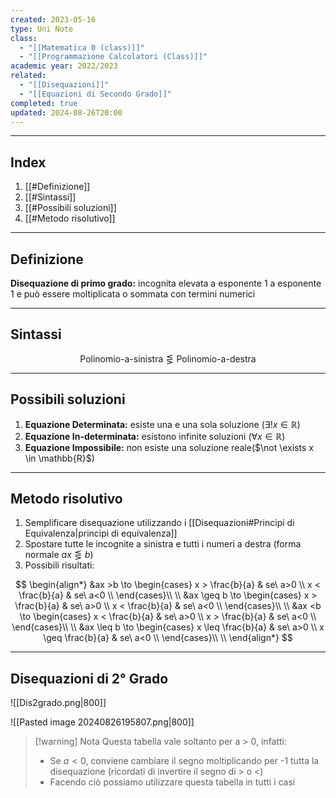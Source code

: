 ```yaml
---
created: 2023-05-16
type: Uni Note
class:
  - "[[Matematica 0 (class)]]"
  - "[[Programmazione Calcolatori (Class)]]"
academic year: 2022/2023
related:
  - "[[Disequazioni]]"
  - "[[Equazioni di Secondo Grado]]"
completed: true
updated: 2024-08-26T20:00
---
```

---
## Index
1. [[#Definizione]]
2. [[#Sintassi]]
3. [[#Possibili soluzioni]]
4. [[#Metodo risolutivo]]

---
## Definizione
**Disequazione di primo grado:** incognita elevata a esponente 1 a esponente 1 e può essere moltiplicata o sommata con termini numerici 

---
## Sintassi

$$
\text{Polinomio-a-sinistra} \lesseqgtr \text{Polinomio-a-destra}
$$

---
## Possibili soluzioni
1. **Equazione Determinata:** esiste una e una sola soluzione ($\exists! x \in \mathbb{R}$)
2. **Equazione In-determinata:** esistono infinite soluzioni ($\forall x \in \mathbb{R}$)
3. **Equazione Impossibile:** non esiste una soluzione reale($\not \exists x \in \mathbb{R}$)

---
## Metodo risolutivo
1. Semplificare disequazione utilizzando i [[Disequazioni#Principi di Equivalenza|principi di equivalenza]]
2. Spostare tutte le incognite a sinistra e tutti i numeri a destra (forma normale $ax \lesseqgtr b$)
3. Possibili risultati:
 
$$
\begin{align*}
&ax >b \to  \begin{cases}
x > \frac{b}{a} & se\ a>0 \\
x < \frac{b}{a} & se\ a<0 \\ 
\end{cases}\\ \\
&ax \geq b \to  \begin{cases}
x > \frac{b}{a} & se\ a>0 \\
x < \frac{b}{a} & se\ a<0 \\ 
\end{cases}\\ \\
&ax <b \to  \begin{cases}
x < \frac{b}{a} & se\ a>0 \\
x > \frac{b}{a} & se\ a<0 \\ 
\end{cases}\\ \\
&ax \leq b \to  \begin{cases}
x \leq \frac{b}{a} & se\ a>0 \\
x \geq \frac{b}{a} & se\ a<0 \\ 
\end{cases}\\ \\
\end{align*}
$$

---
## Disequazioni di 2° Grado

![[Dis2grado.png|800]]

![[Pasted image 20240826195807.png|800]]

>[!warning] Nota
>Questa tabella vale soltanto per a > 0, infatti:
>- Se $a<0$, conviene cambiare il segno moltiplicando per -1 tutta la disequazione (ricordati di invertire il segno di > o <)
>- Facendo ciò possiamo utilizzare questa tabella in tutti i casi
